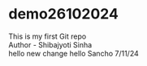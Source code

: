 # demo26102024
This is my first Git repo <br>
Author - Shibajyoti Sinha <br>
hello new change
hello Sancho 7/11/24
